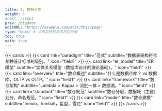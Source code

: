 ```yaml
---
title: 3. 数据仓库
weight: 3
#next: /step1
prev: /bigdata
editURL: "https://example.com/edit/this/page"
type: "docs" # 点击后任然显示左边目录
toc: true
math: true
---
```


{{< cards >}}
{{< card link="paradigm" title="范式" subtitle="数据表结构符合某种设计标准的级别。" icon="field1" >}}
{{< card link="er_model" title="ER 模型" subtitle="实体关系模型（数据库设计的理论基础）。" icon="field1" >}}
{{< card link="overview" title="数仓概述" subtitle="什么是数据仓库？ vs 数据库，OLTP vs OLTP。" icon="field1" >}}
{{< card link="framework" title="数仓架构" subtitle="Lambda > Kappa > 流批一体 > 数据湖。" icon="field1" >}}
{{< card link="standard" title="数仓规范" subtitle="数仓分层，数据域（主题）划分，命名规范。" icon="field1" >}}
{{< card link="model" title="数仓建模" subtitle="Inmon，kimball，星型，雪花" icon="field1" >}}
{{< /cards >}}